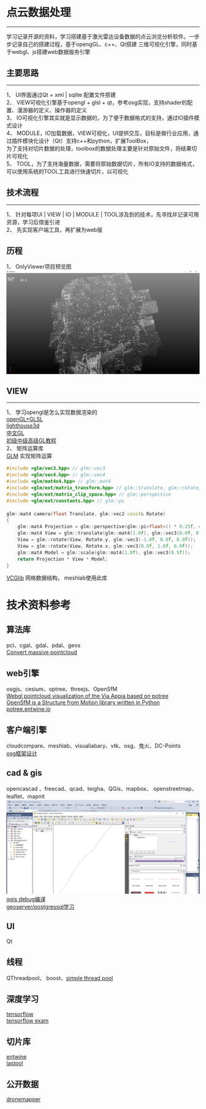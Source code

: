 # 点云数据处理  
--------------
学习记录开源的资料，学习搭建基于激光雷达设备数据的点云浏览分析软件。一步步记录自己的搭建过程，基于opengGL、c++、Qt搭建
三维可视化引擎，同时基于webgl、js搭建web数据服务引擎   
    
## 主要思路
--------------
1、 UI界面通过Qt + xml | sqlite 配置文件搭建  
2、 VIEW可视化引擎基于opengl + glsl + qt，参考osg实现，支持shader的配置、漫游器的定义、操作器的定义  
3、 IO可视化引擎其实就是显示数据的，为了便于数据格式的支持，通过IO插件模式设计   
4、 MODULE，IO加载数据，VIEW可视化，UI提供交互，目标是做行业应用，通过插件模块化设计（Qt）支持c++和python，扩展ToolBox，  
    为了支持对切片数据的处理，toolbox的数据处理主要是针对原始文件，将结果切片可视化  
5、 TOOL，为了支持海量数据，需要将原始数据切片，所有IO支持的数据格式，可以使用系统的TOOL工具进行快速切片，以可视化

## 技术流程
--------------------
1、 针对每项UI | VIEW | IO | MODULE | TOOL涉及到的技术，先寻找并记录可用资源，学习后借鉴引进  
2、 先实现客户端工具，再扩展为web版

## 历程
1、 OnlyViewer项目预览图   
![分页点云数据展示](screenshot/cloudtile.png)

## VIEW
----------------
1、 学习opengl是怎么实现数据渲染的   
[openGL+GLSL](https://github.com/McNopper/OpenGL)  
[lighthouse3d](http://www.lighthouse3d.com/tutorials/glsl-tutorial/glsl-core-tutorial-index/)  
[中文GL](http://www.noie.name/tutorials/)  
[初级中级高级GL教程](http://www.opengl-tutorial.org/)   
2、 矩阵运算库  
[GLM](https://github.com/g-truc/glm)  实现矩阵运算  
```cpp
#include <glm/vec3.hpp> // glm::vec3
#include <glm/vec4.hpp> // glm::vec4
#include <glm/mat4x4.hpp> // glm::mat4
#include <glm/ext/matrix_transform.hpp> // glm::translate, glm::rotate, glm::scale
#include <glm/ext/matrix_clip_space.hpp> // glm::perspective
#include <glm/ext/constants.hpp> // glm::pi

glm::mat4 camera(float Translate, glm::vec2 const& Rotate)
{
	glm::mat4 Projection = glm::perspective(glm::pi<float>() * 0.25f, 4.0f / 3.0f, 0.1f, 100.f);
	glm::mat4 View = glm::translate(glm::mat4(1.0f), glm::vec3(0.0f, 0.0f, -Translate));
	View = glm::rotate(View, Rotate.y, glm::vec3(-1.0f, 0.0f, 0.0f));
	View = glm::rotate(View, Rotate.x, glm::vec3(0.0f, 1.0f, 0.0f));
	glm::mat4 Model = glm::scale(glm::mat4(1.0f), glm::vec3(0.5f));
	return Projection * View * Model;
}
```
[VCGlib](https://github.com/cnr-isti-vclab/vcglib)  网格数据结构， meshlab使用此库   

# 技术资料参考
## 算法库
pcl、cgal、gdal、pdal、geos    
[Convert massive pointcloud](https://github.com/NLeSC/Massive-PotreeConverter)   
## web引擎 
osgjs、cesium、optree、threejs、OpenSfM   
[Webgl pointcloud visualization of the Via Appia based on potree](https://github.com/NLeSC/PattyVis)  
[OpenSfM is a Structure from Motion library written in Python](https://github.com/mapillary/OpenSfM/blob/master/README.md)  
[potree.entwine.io](https://github.com/connormanning/potree.entwine.io)  
## 客户端引擎
cloudcompare、meshlab、visualiabary、vtk、osg、鬼火、DC-Points    
[osg框架设计](https://stackedboxes.org/2010/05/05/osg-part-2-statesets/)  
## cad & gis 
opencascad 、freecad、qcad、teigha、QGis、mapbox、 openstreetmap、leaflet、mapnit    
![qgis Debug编译展示](screenshot/qgisdebug.png)   
[qgis debug编译](doc/build-qgis.md)   
[geoserver/postgressql学习](doc/study-geoserver.md)
## UI
Qt
## 线程  
QThreadpool、 boost、[simple thread pool](https://github.com/progschj/ThreadPool)  
## 深度学习
[tensorflow](https://github.com/tensorflow/tensorflow)  
[tensorflow exam](https://github.com/hzy46/Deep-Learning-21-Examples)  
## 切片库
[entwine](https://entwine.io/)  
[lastool](https://rapidlasso.com/)  
## 公开数据  
[dronemapper](https://dronemapper.com/sample_data)  


